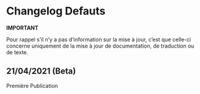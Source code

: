 # Changelog Defauts

**IMPORTANT**

Pour rappel s’il n’y a pas d’information sur la mise à jour, c’est que celle-ci concerne uniquement de la mise à jour de documentation, de traduction ou de texte.

## 21/04/2021 (Beta) ##
Première Publication
